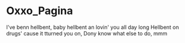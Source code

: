 # Oxxo_Pagina
I've benn hellbent, baby hellbent an lovin' you all day long Hellbent on drugs' cause it tturned you on, Dony know what else to do, mmm
